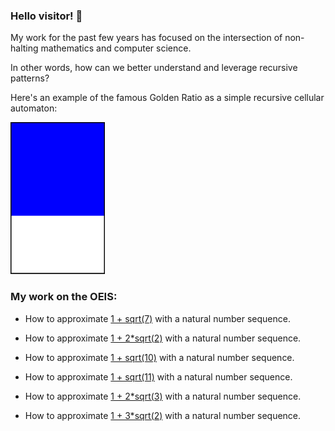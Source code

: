 ### Hello visitor!  👋

My work for the past few years has focused on the intersection of non-halting mathematics and computer science. 

In other words, how can we better understand and leverage recursive patterns? 

Here's an example of the famous Golden Ratio as a simple recursive cellular automaton:

<img src="https://github.com/bestape/bestape/blob/dev/images/goldAnimation.svg?raw=true" width="30%">

### My work on the OEIS:

* How to approximate [1 + sqrt(7)](https://oeis.org/A297189) with a natural number sequence.

* How to approximate [1 + 2*sqrt(2)](https://oeis.org/A328604) with a natural number sequence.

* How to approximate [1 + sqrt(10)](https://oeis.org/A328605) with a natural number sequence.

* How to approximate [1 + sqrt(11)](https://oeis.org/A328606) with a natural number sequence.

* How to approximate [1 + 2*sqrt(3)](https://oeis.org/A164544) with a natural number sequence.

* How to approximate [1 + 3*sqrt(2)](https://oeis.org/A330390) with a natural number sequence.

